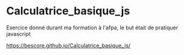 # Calculatrice_basique_js

Exercice donné durant ma formation à l'afpa, le but était de pratiquer javascript

https://bescore.github.io/Calculatrice_basique_js/

